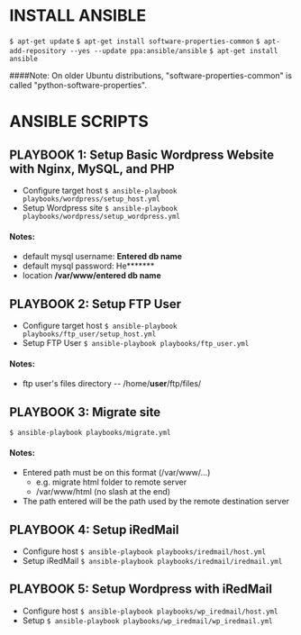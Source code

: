 # INSTALL ANSIBLE
 `$ apt-get update`
 `$ apt-get install software-properties-common`
 `$ apt-add-repository --yes --update ppa:ansible/ansible`
 `$ apt-get install ansible`

####Note:
 On older Ubuntu distributions, "software-properties-common" is called "python-software-properties".


# ANSIBLE SCRIPTS

## PLAYBOOK 1: Setup Basic Wordpress Website with Nginx, MySQL, and PHP
 - Configure target host
 `$ ansible-playbook playbooks/wordpress/setup_host.yml`
 - Setup Wordpress site
 `$ ansible-playbook playbooks/wordpress/setup_wordpress.yml`

#### Notes:
 - default mysql username: **Entered db name**
 - default mysql password: He\*\*\*\*\*\*\*
 - location **/var/www/entered db name**


## PLAYBOOK 2: Setup FTP User
 - Configure target host
 `$ ansible-playbook playbooks/ftp_user/setup_host.yml`
 - Setup FTP User
 `$ ansible-playbook playbooks/ftp_user.yml`

#### Notes:
 - ftp user's files directory -- /home/**user**/ftp/files/

## PLAYBOOK 3: Migrate site
 `$ ansible-playbook playbooks/migrate.yml`

#### Notes:
 - Entered path must be on this format (/var/www/...)
    - e.g. migrate html folder to remote server
    - /var/www/html (no slash at the end)
 - The path entered will be the path used by the remote destination server

## PLAYBOOK 4: Setup iRedMail
 - Configure host
 `$ ansible-playbook playbooks/iredmail/host.yml`
 - Setup iRedMail
 `$ ansible-playbook playbooks/iredmail/iredmail.yml`

## PLAYBOOK 5: Setup Wordpress with iRedMail
 - Configure host
 `$ ansible-playbook playbooks/wp_iredmail/host.yml`
 - Setup
 `$ ansible-playbook playbooks/wp_iredmail/wp_iredmail.yml`
